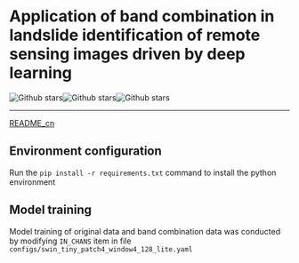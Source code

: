 # Application of band combination in landslide  identification of remote sensing images driven by deep learning

![Github stars](https://img.shields.io/github/stars/ubuntu-achieve/BCLSI.svg)![Github stars](https://img.shields.io/github/directory-file-count/ubuntu-achieve/BCLSI.svg)![Github stars](https://img.shields.io/github/license/ubuntu-achieve/BCLSI.svg)

----

[README_cn](./README_cn.md)

## Environment configuration

Run the `pip install -r requirements.txt` command to install the python environment

## Model training

Model training of original data and band combination data was conducted by modifying `IN_CHANS` item in file `configs/swin_tiny_patch4_window4_128_lite.yaml`